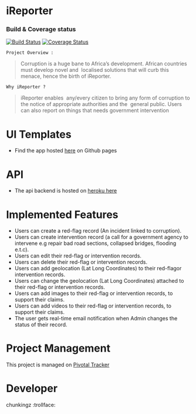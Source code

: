 # iReporter 

### Build & Coverage status
[![Build Status](https://travis-ci.com/chunkingz/iReporter.svg?branch=develop)](https://travis-ci.com/chunkingz/iReporter) [![Coverage Status](https://coveralls.io/repos/github/chunkingz/iReporter/badge.svg?branch=develop)](https://coveralls.io/github/chunkingz/iReporter?branch=develop)

`Project Overview :`
> Corruption is a huge bane to Africa’s development. African countries must develop novel and  localised solutions that will curb this menace, hence the birth of iReporter. 

`Why iReporter ?`
> iReporter enables  any/every citizen to bring any form of corruption to the notice of appropriate authorities and the  general public. Users can also report on things that needs government intervention

# UI Templates
* Find the app hosted [here](https://chunkingz.github.io/iReporter/) on Github pages

# API
* The api backend is hosted on [heroku here](https://ireporter-kf.herokuapp.com/)

# Implemented Features
- Users can create a ​red-flag ​​record (An incident linked to corruption). 
- Users can create ​intervention​​ record​ ​​(a call for a government agency to intervene e.g  repair bad road sections, collapsed bridges, flooding e.t.c). 
- Users can edit their ​red-flag ​​or ​intervention ​​records. 
- Users can delete their ​red-flag ​​or ​intervention ​​records. 
- Users can add geolocation (Lat Long Coordinates) to their ​red-flag ​​or ​intervention  records​. 
- Users can change the geolocation (Lat Long Coordinates) attached to their ​red-flag ​​or  intervention ​​records​. 
- Users can add images to their ​red-flag ​​or​ intervention ​​records, to support their claims. 
- Users can add videos to their ​red-flag ​​or​ intervention ​​records, to support their claims. 
- The user gets real-time email notification when Admin changes the ​status ​​of their record. 

# Project Management
This project is managed on [Pivotal Tracker](https://www.pivotaltracker.com/n/projects/2226540)

# Developer
chunkingz :trollface: